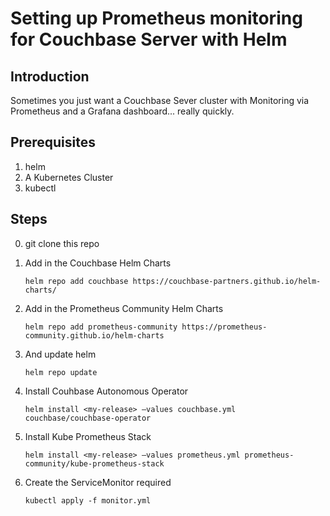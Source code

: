 # Setting up Prometheus monitoring for Couchbase Server with Helm

## Introduction

Sometimes you just want a Couchbase Sever cluster with Monitoring via Prometheus and a Grafana dashboard... really quickly.

## Prerequisites
1. helm
2. A Kubernetes Cluster
3. kubectl

## Steps
0. git clone this repo
1. Add in the Couchbase Helm Charts
    
    `helm repo add couchbase https://couchbase-partners.github.io/helm-charts/`
2. Add in the Prometheus Community Helm Charts
    
    `helm repo add prometheus-community https://prometheus-community.github.io/helm-charts`
3. And update helm
    
    `helm repo update`
4. Install Couhbase Autonomous Operator 
    
    `helm install <my-release> —values couchbase.yml couchbase/couchbase-operator`
5. Install Kube Prometheus Stack
    
    `helm install <my-release> —values prometheus.yml prometheus-community/kube-prometheus-stack`
6. Create the ServiceMonitor required
    
    `kubectl apply -f monitor.yml`
